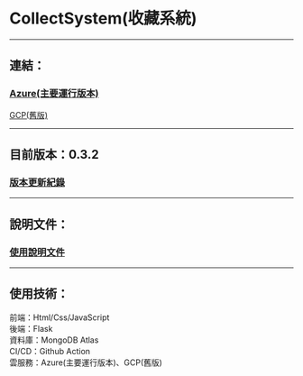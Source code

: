 # CollectSystem(收藏系統)


---  
## 連結：  
### [Azure(主要運行版本)](https://mycollect.azurewebsites.net/)  
[GCP(舊版)](https://precise-ether-424913-m9.de.r.appspot.com/)  

---

## 目前版本：0.3.2  
### [版本更新紀錄](https://github.com/tank11110/young/tree/master/Side%20Project/CollectSystem/%E7%89%88%E6%9C%AC%E7%B4%80%E9%8C%84)

---

## 說明文件：
### [使用說明文件](https://github.com/tank11110/young/tree/master/Side%20Project/CollectSystem/%E4%BD%BF%E7%94%A8%E8%AA%AA%E6%98%8E%E6%96%87%E4%BB%B6)

-----------------------------------------------

## 使用技術：  
前端：Html/Css/JavaScript  
後端：Flask  
資料庫：MongoDB Atlas  
CI/CD：Github Action  
雲服務：Azure(主要運行版本)、GCP(舊版)
